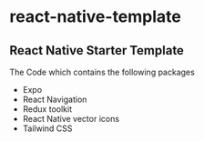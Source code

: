 # react-native-template

## React Native Starter Template

The Code which contains the following packages

- Expo
- React Navigation
- Redux toolkit
- React Native vector icons
- Tailwind CSS
